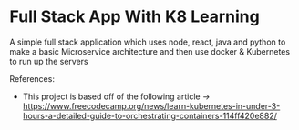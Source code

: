 # Full Stack App With K8 Learning
A simple full stack application which uses node, react, java and python to make a basic Microservice architecture and then use docker &amp; Kubernetes to run up the servers



References:
* This project is based off of the following article -> https://www.freecodecamp.org/news/learn-kubernetes-in-under-3-hours-a-detailed-guide-to-orchestrating-containers-114ff420e882/
